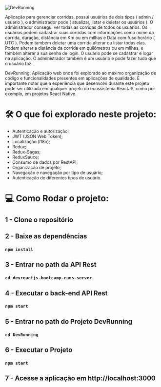 ![DevRunning](https://github.com/regisgomesr/DevRunning/blob/master/DevRunning/public/logo.png)


 Aplicação para gerenciar corridas, possui usuários de dois tipos ( admin / usuario ), o administrador pode ( atualizar, listar e deletar os usuários ). O administrador consegui ver todas as corridas de todos os usuários.
 Os usuários podem cadastrar suas corridas com informações como nome da corrida, duração, distância em Km ou em milhas e Data com fuso horário ( UTC ). Podem também deletar uma corrida alterar ou listar todas elas. Podem alterar a distância da corrida em quilômetros ou em milhas, e também alterar a sua senha de login. O usuário pode se cadastrar e logar na aplicação.
 O administrador também é um usuário e pode fazer tudo que o usuário faz.

 DevRunning: Aplicação web onde foi explorado ao máximo organização de código e funcionalidades presentes em aplicações de qualidade. É importante notar que a experiência que desenvolvi durante este projeto pode ser utilizada em qualquer projeto do ecossistema ReactJS, como por exemplo, em projetos React Native.

 # 🛠 O que foi explorado neste projeto:

- Autenticação e autorização;
- JWT (JSON Web Token);
- Localização (l18n);
- Redux;
- Redux-Sagas;
- ReduxSauce;
- Consumo de dados por RestAPI;
- Organização de projeto;
- Navegação e navegação por tipo de usuário;
- Autenticação de diferentes tipos de usuário.

# 💻  Como Rodar o projeto:

## 1 - Clone o repositório

## 2 - Baixe as dependências

### `npm install`

## 3 - Entrar no path da API Rest

### `cd devreactjs-bootcamp-runs-server`

## 4 - Executar o back-end API Rest

### `npm start`

## 5 - Entrar no path do Projeto DevRunning

### `cd DevRunning`

## 6 - Executar o Projeto

### `npm start`


## 7 - Acesse a aplicação em http://localhost:3000
